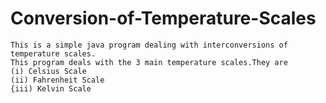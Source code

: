 # Conversion-of-Temperature-Scales

    This is a simple java program dealing with interconversions of temperature scales.
    This program deals with the 3 main temperature scales.They are
    (i) Celsius Scale
    (ii) Fahrenheit Scale
    {iii) Kelvin Scale    
